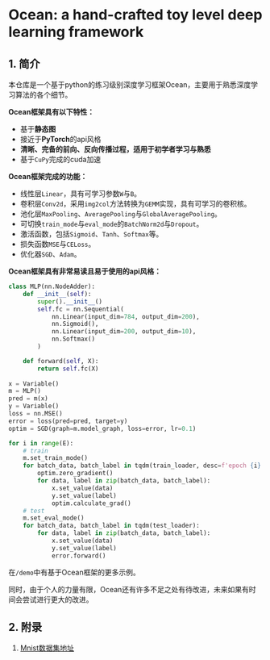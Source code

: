 # Ocean: a hand-crafted toy level deep learning framework

## 1. 简介

本仓库是一个基于python的练习级别深度学习框架Ocean，主要用于熟悉深度学习算法的各个细节。

**Ocean框架具有以下特性：**

* 基于**静态图**
* 接近于**PyTorch**的api风格
* **清晰、完备的前向、反向传播过程，适用于初学者学习与熟悉**
* 基于`CuPy`完成的cuda加速

**Ocean框架完成的功能：**

* 线性层`Linear`，具有可学习参数`W`与`B`。
* 卷积层`Conv2d`，采用`img2col`方法转换为`GEMM`实现，具有可学习的卷积核。
* 池化层`MaxPooling`、`AveragePooling`与`GlobalAveragePooling`。
* 可切换`train_mode`与`eval_mode`的`BatchNorm2d`与`Dropout`。
* 激活函数，包括`Sigmoid`、`Tanh`、`Softmax`等。
* 损失函数`MSE`与`CELoss`。
* 优化器`SGD`、`Adam`。

**Ocean框架具有非常易读且易于使用的api风格：**

```python
class MLP(nn.NodeAdder):
    def __init__(self):
        super().__init__()
        self.fc = nn.Sequential(
            nn.Linear(input_dim=784, output_dim=200),
            nn.Sigmoid(),
            nn.Linear(input_dim=200, output_dim=10),
            nn.Softmax()
        )

    def forward(self, X):
        return self.fc(X)
    
x = Variable()
m = MLP()
pred = m(x)
y = Variable()
loss = nn.MSE()
error = loss(pred=pred, target=y)
optim = SGD(graph=m.model_graph, loss=error, lr=0.1)

for i in range(E):
    # train 
    m.set_train_mode()
    for batch_data, batch_label in tqdm(train_loader, desc=f'epoch {i}'):
        optim.zero_gradient()
        for data, label in zip(batch_data, batch_label):
            x.set_value(data)
            y.set_value(label)
            optim.calculate_grad()
    # test
    m.set_eval_mode()
    for batch_data, batch_label in tqdm(test_loader):
        for data, label in zip(batch_data, batch_label):
            x.set_value(data)
            y.set_value(label)
            error.forward()
```

在`/demo`中有基于Ocean框架的更多示例。

同时，由于个人的力量有限，Ocean还有许多不足之处有待改进，未来如果有时间会尝试进行更大的改进。



## 2. 附录

1. [Mnist数据集地址](https://www.kaggle.com/datasets/oddrationale/mnist-in-csv)

   



